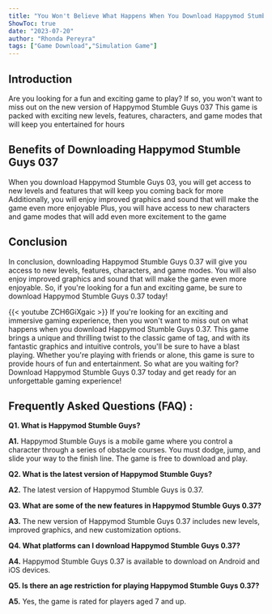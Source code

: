 ```yaml
---
title: "You Won't Believe What Happens When You Download Happymod Stumble Guys 0.37!"
ShowToc: true 
date: "2023-07-20"
author: "Rhonda Pereyra" 
tags: ["Game Download","Simulation Game"]
---
```

## Introduction
Are you looking for a fun and exciting game to play? If so, you won't want to miss out on the new version of Happymod Stumble Guys 037 This game is packed with exciting new levels, features, characters, and game modes that will keep you entertained for hours

## Benefits of Downloading Happymod Stumble Guys 037
When you download Happymod Stumble Guys 03, you will get access to new levels and features that will keep you coming back for more Additionally, you will enjoy improved graphics and sound that will make the game even more enjoyable Plus, you will have access to new characters and game modes that will add even more excitement to the game

## Conclusion
In conclusion, downloading Happymod Stumble Guys 0.37 will give you access to new levels, features, characters, and game modes. You will also enjoy improved graphics and sound that will make the game even more enjoyable. So, if you're looking for a fun and exciting game, be sure to download Happymod Stumble Guys 0.37 today!

{{< youtube ZCH6GiXgaic >}} 
If you're looking for an exciting and immersive gaming experience, then you won't want to miss out on what happens when you download Happymod Stumble Guys 0.37. This game brings a unique and thrilling twist to the classic game of tag, and with its fantastic graphics and intuitive controls, you'll be sure to have a blast playing. Whether you're playing with friends or alone, this game is sure to provide hours of fun and entertainment. So what are you waiting for? Download Happymod Stumble Guys 0.37 today and get ready for an unforgettable gaming experience!

## Frequently Asked Questions (FAQ) :
**Q1. What is Happymod Stumble Guys?**

**A1.** Happymod Stumble Guys is a mobile game where you control a character through a series of obstacle courses. You must dodge, jump, and slide your way to the finish line. The game is free to download and play.

**Q2. What is the latest version of Happymod Stumble Guys?**

**A2.** The latest version of Happymod Stumble Guys is 0.37.

**Q3. What are some of the new features in Happymod Stumble Guys 0.37?**

**A3.** The new version of Happymod Stumble Guys 0.37 includes new levels, improved graphics, and new customization options.

**Q4. What platforms can I download Happymod Stumble Guys 0.37?**

**A4.** Happymod Stumble Guys 0.37 is available to download on Android and iOS devices.

**Q5. Is there an age restriction for playing Happymod Stumble Guys 0.37?**

**A5.** Yes, the game is rated for players aged 7 and up.



